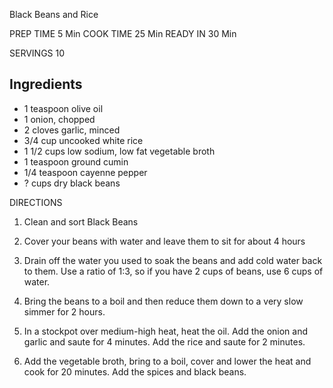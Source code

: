  Black Beans and Rice

PREP TIME  	5 Min
COOK TIME  	25 Min
READY IN  	30 Min

SERVINGS 10

## Ingredients

- 1 teaspoon olive oil
- 1 onion, chopped
- 2 cloves garlic, minced
- 3/4 cup uncooked white rice
- 1 1/2 cups low sodium, low fat vegetable broth
- 1 teaspoon ground cumin
- 1/4 teaspoon cayenne pepper
- ? cups dry black beans


DIRECTIONS
1. Clean and sort Black Beans
2. Cover your beans with water and leave them to sit for about 4 hours
3. Drain off the water you used to soak the beans and add cold water back to them. Use a ratio of 1:3, so if you have 2 cups of beans, use 6 cups of water.
4. Bring the beans to a boil and then reduce them down to a very slow simmer for 2 hours.

5. In a stockpot over medium-high heat, heat the oil. Add the onion and
      garlic and saute for 4 minutes. Add the rice and saute for 2 minutes.
6. Add the vegetable broth, bring to a boil, cover and lower the heat and
      cook for 20 minutes. Add the spices and black beans.
